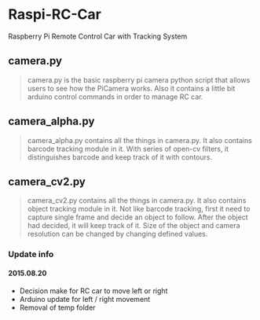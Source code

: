 # Raspi-RC-Car
Raspberry Pi Remote Control Car with Tracking System

## camera.py
> camera.py is the basic raspberry pi camera python script that allows users to see how the PiCamera works. Also it contains a little bit arduino control commands in order to manage RC car.

## camera_alpha.py
> camera_alpha.py contains all the things in camera.py. It also contains barcode tracking module in it. With series of open-cv filters, it distinguishes barcode and keep track of it with contours.

## camera_cv2.py
> camera_cv2.py contains all the things in camera.py. It also contains object tracking module in it. Not like barcode tracking, first it need to capture single frame and decide an object to follow. After the object had decided, it will keep track of it. Size of the object and camera resolution can be changed by changing defined values.

### Update info
#### 2015.08.20
+ Decision make for RC car to move left or right
+ Arduino update for left / right movement
+ Removal of temp folder
